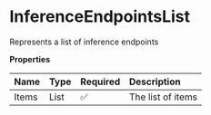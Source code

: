 # InferenceEndpointsList

Represents a list of inference endpoints

**Properties**

| Name  | Type                    | Required | Description       |
| :---- | :---------------------- | :------- | :---------------- |
| Items | List<InferenceEndpoint> | ✅       | The list of items |

